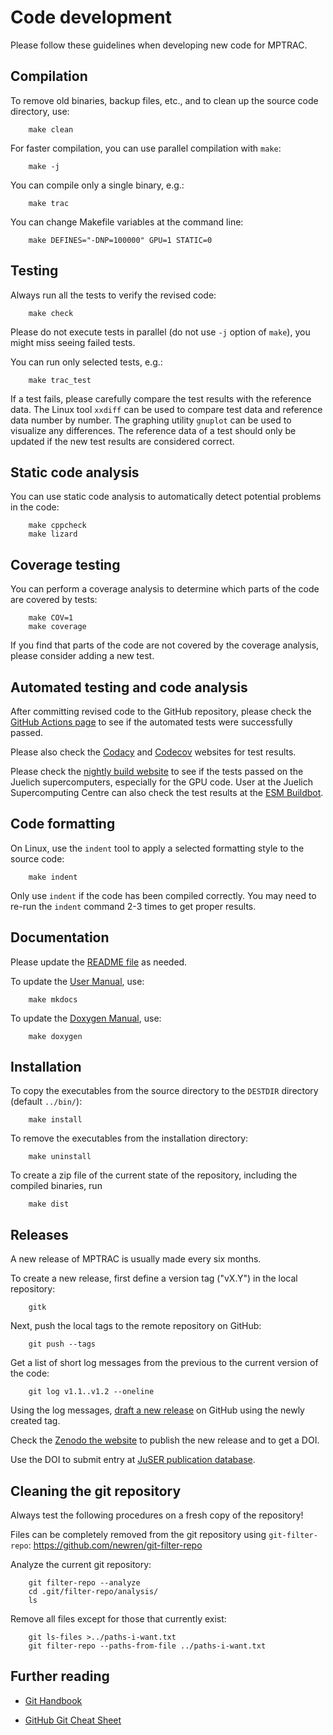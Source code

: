 # Code development

Please follow these guidelines when developing new code for MPTRAC.

## Compilation

To remove old binaries, backup files, etc., and to clean up the source code directory, use:

```
    make clean
```

For faster compilation, you can use parallel compilation with `make`:

```
    make -j
```

You can compile only a single binary, e.g.:

```
    make trac
```

You can change Makefile variables at the command line:

```
    make DEFINES="-DNP=100000" GPU=1 STATIC=0
```

## Testing

Always run all the tests to verify the revised code:

```
    make check
```

Please do not execute tests in parallel (do not use `-j` option of `make`), you might miss seeing failed tests.

You can run only selected tests, e.g.:

```
    make trac_test
```

If a test fails, please carefully compare the test results with the reference data. The Linux tool `xxdiff` can be used to compare test data and reference data number by number. The graphing utility `gnuplot` can be used to visualize any differences. The reference data of a test should only be updated if the new test results are considered correct.

## Static code analysis

You can use static code analysis to automatically detect potential problems in the code:

```
    make cppcheck
    make lizard
```

## Coverage testing

You can perform a coverage analysis to determine which parts of the code are covered by tests:

```
    make COV=1
    make coverage
```

If you find that parts of the code are not covered by the coverage analysis, please consider adding a new test.

## Automated testing and code analysis

After committing revised code to the GitHub repository, please check the [GitHub Actions page](https://github.com/slcs-jsc/mptrac/actions) to see if the automated tests were successfully passed.

Please also check the [Codacy](https://app.codacy.com/gh/slcs-jsc/mptrac?utm_source=github.com&utm_medium=referral&utm_content=slcs-jsc/mptrac&utm_campaign=Badge_Grade_Settings) and [Codecov](https://codecov.io/gh/slcs-jsc/mptrac) websites for test results.

Please check the [nightly build website](https://datapub.fz-juelich.de/slcs/mptrac/nightly_builds) to see if the tests passed on the Juelich supercomputers, especially for the GPU code. User at the Juelich Supercomputing Centre can also check the test results at the [ESM Buildbot](https://esm-buildbot.fz-juelich.de).

## Code formatting

On Linux, use the `indent` tool to apply a selected formatting style to the source code:

```
    make indent
```

Only use `indent` if the code has been compiled correctly. You may need to re-run the `indent` command 2-3 times to get proper results.

## Documentation

Please update the [README file](https://github.com/slcs-jsc/mptrac/blob/master/README.md) as needed.

To update the [User Manual](https://slcs-jsc.github.io/mptrac), use:

```
    make mkdocs
```

To update the [Doxygen Manual](https://slcs-jsc.github.io/mptrac/doxygen), use:

```
    make doxygen
```

## Installation

To copy the executables from the source directory to the `DESTDIR` directory (default `../bin/`):

```
    make install
```

To remove the executables from the installation directory:

```
    make uninstall
```

To create a zip file of the current state of the repository, including the compiled binaries, run

```
    make dist
```

## Releases

A new release of MPTRAC is usually made every six months.

To create a new release, first define a version tag ("vX.Y")  in the local repository:

```
    gitk
```

Next, push the local tags to the remote repository on GitHub:

```
    git push --tags
```

Get a list of short log messages from the previous to the current version of the code:

```
    git log v1.1..v1.2 --oneline
```

Using the log messages, [draft a new release](https://github.com/slcs-jsc/mptrac/releases/new) on GitHub using the newly created tag.

Check the [Zenodo the website](https://doi.org/10.5281/zenodo.4400597) to publish the new release and to get a DOI.

Use the DOI to submit entry at [JuSER publication database](https://juser.fz-juelich.de/).

## Cleaning the git repository

Always test the following procedures on a fresh copy of the repository!

Files can be completely removed from the git repository using `git-filter-repo`: https://github.com/newren/git-filter-repo

Analyze the current git repository:

```
    git filter-repo --analyze
    cd .git/filter-repo/analysis/
    ls
```

Remove all files except for those that currently exist:

```
    git ls-files >../paths-i-want.txt
    git filter-repo --paths-from-file ../paths-i-want.txt
```

## Further reading

- [Git Handbook](https://guides.github.com/introduction/git-handbook)

- [GitHub Git Cheat Sheet](https://training.github.com/downloads/github-git-cheat-sheet.pdf)
